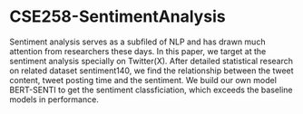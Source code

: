 # CSE258-SentimentAnalysis

Sentiment analysis serves as a subfiled of NLP and has drawn much attention from researchers these days. In this paper, we target at the sentiment analysis specially on Twitter(X). After detailed statistical research on related dataset sentiment140, we find the relationship between the tweet content, tweet posting time and the sentiment. We build our own model BERT-SENTI to get the sentiment classficiation, which exceeds the baseline models in performance.